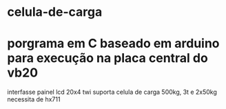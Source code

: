 # celula-de-carga
# porgrama em C baseado em arduino para execução na placa central do vb20
interfasse painel lcd 20x4 twi
suporta celula de carga 500kg, 3t e 2x50kg
necessita de hx711 
